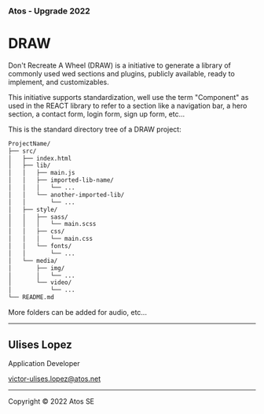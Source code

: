 ### Atos - Upgrade 2022


# DRAW

Don't Recreate A Wheel (DRAW) is a initiative to generate a library of commonly used wed sections and plugins, publicly available, ready to implement, and customizables.

This initiative supports standardization, well use the term "Component" as used in the REACT library to refer to a section like a navigation bar, a hero section, a contact form, login form, sign up form, etc... 

This is the standard directory tree of a DRAW project:

```bash
ProjectName/
├── src/
│   ├── index.html
│   ├── lib/
│   │   ├── main.js
│   │   ├── imported-lib-name/
│   │   │   └── ...
│   │   └── another-imported-lib/
│   │       └── ...
│   ├── style/
│   │   ├── sass/
│   │   │   └── main.scss
│   │   ├── css/
│   │   │   └── main.css
│   │   └── fonts/
│   │       └── ...
│   └── media/
│       ├── img/
│       │   └── ...
│       └── video/
│           └── ...
└── README.md
```

More folders can be added for audio, etc...

***
## Ulises Lopez 

Application Developer

[victor-ulises.lopez@atos.net](mailto:(victor-ulises.lopez@atos.net))
***
Copyright © 2022 Atos SE